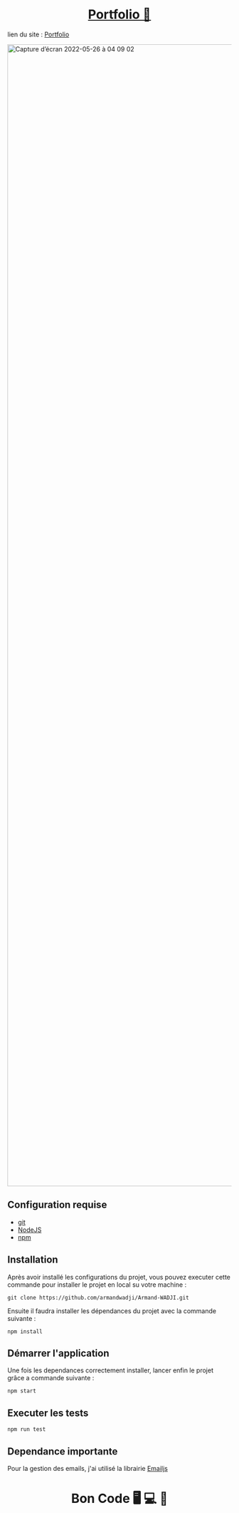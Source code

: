 <div>
  <h1 align="center">
    <a href="https://github.com/armandwadji/Armand-WADJI.git">Portfolio 💼
    </a>  
  </h1>
</div> 

lien du site : [Portfolio](https://armandwadji.netlify.app)

<img width="2560" alt="Capture d’écran 2022-05-26 à 04 09 02" src="https://user-images.githubusercontent.com/90448006/175752103-0d982774-66da-46be-99db-32147df8c9b1.png">

## Configuration requise

- [git][git]
- [NodeJS][node]
- [npm][npm]

## Installation
Après avoir installé les configurations du projet, vous pouvez executer cette commande pour installer le projet en local su votre machine :

```
git clone https://github.com/armandwadji/Armand-WADJI.git
```

Ensuite il faudra installer les dépendances du projet avec la commande suivante :

```
npm install
```
## Démarrer l'application
Une fois les dependances correctement installer, lancer enfin le projet grâce a commande suivante :

```
npm start
```

## Executer les tests

```
npm run test
```

## Dependance importante

Pour la gestion des emails, j'ai utilisé la librairie [Emailjs](https://www.emailjs.com/docs/)

<h1 align="center">Bon Code 🖥 💻 📱</h1>

<!-- prettier-ignore-start -->
[npm]: https://www.npmjs.com/
[node]: https://nodejs.org
[git]: https://git-scm.com/
<!-- prettier-ignore-end -->

